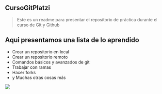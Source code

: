 ## CursoGitPlatzi

>Este es un readme para presentar el repositorio de práctica durante el curso de Git y Github

## Aqui presentamos una lista de lo aprendido
* Crear un repositorio en local
* Crear un repositorio remoto
* Comandos básicos y avanzados de git
* Trabajar con ramas
* Hacer forks
* y Muchas otras cosas más

![](https://www.enriquedans.com/wp-content/uploads/2018/06/GitHub-Octocat.jpg)

